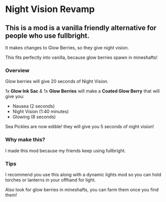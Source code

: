 # Night Vision Revamp

This is a mod is a vanilla friendly alternative for people who use fullbright.
---
It makes changes to Glow Berries, so they give night vision.

This fits perfectly into vanilla, because glow berries spawn in mineshafts!

### Overview
Glow berries will give 20 seconds of Night Vision.

1x **Glow Ink Sac** *&*  1x **Glow Berries** will make a **Coated Glow Berry** that will give you:
- Nausea (2 seconds)
- Night Vision (1:40 minutes)
- Glowing (8 seconds)

Sea Pickles are now edible! they will give you 5 seconds of night vision!

### Why make this?

I made this mod because my friends keep using fullbright. 

### Tips
I recommend you use this 
along with a dynamic lights mod so you can hold torches or lanterns in your offhand for light.

Also look for glow berries in mineshafts, you can farm them once you find them!